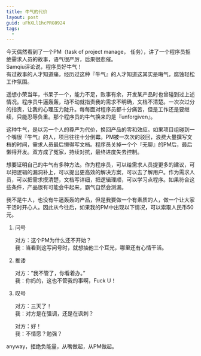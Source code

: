 ```yaml
---
title: 牛气的代价
layout: post
guid: uFhXLl1hcPRG0924
tags:
  - 
---
```


今天偶然看到了一个PM（task of project manage， 任务），讲了一个程序员拒绝需求人员的故事，语气很严厉，后果很悲催。  
Samqiu评论说，程序员好牛气！  
有过故事的人才知道痛，经历过这种『牛气』的人才知道这其实是晦气，腐蚀轻松工作氛围。  

遥想小荣当年，书呆子一个，能力不足，败事有余，开发某产品时也曾碰到过上述情况。程序员牛逼轰轰，动不动就指责我的需求不明确，文档不清楚。一次次过分的指责，让我的心理压力陡升。每每面对程序员都十分痛苦，但是工作还是要继续，只能忍辱负重。那个程序员的牛气换来的是『unforgiven』。

这种牛气，是以另一个人的尊严为代价，换回产品的零和效应。如果项目组碰到一个嘴很『牛气』的人，项目往往十分倒霉。PM被一次次的驳回，浪费大量撰写文档的时间，需求人员最后懒得写文档。程序员关掉一个个『无聊』的PM后，最后懒得开发。双方成了冤家，持续对抗，最终进度失去控制。

想要证明自己的牛气有多种方法。作为程序员，可以给需求人员提更多的建议，可以把逻辑的漏洞补上，可以提出更高效的解决方案，可以去了解用户。作为需求人员，可以把需求摸清楚，文档写详细，把逻辑理顺，可以学习点程序。如果符合这些条件，产品很有可能会牛起来，霸气自然会测漏。

 

我不是牛人，也没有牛逼轰轰的产品，但是我要做一个有素质的人，做一个让大家干活时开心人。因此从今往后，如果我的PM中出现以下情况，可以索取人民币50元。

1. 问号

	对方：这个PM为什么还不开始？  
	我：当看到这写问号时，就想抽他三个耳光，哪里还有心情干活。  

2. 推诿

	对方：”我不管了，你看着办。”  
	我：你妈的，这也不管我的事啊，Fuck U！  

3. 叹号

	对方：三天了！    
	我：对方是在强调，还是在讽刺？    

	对方：好！  
	我：不情愿？勉强？  


anyway，拒绝负能量，从嘴做起，从PM做起。